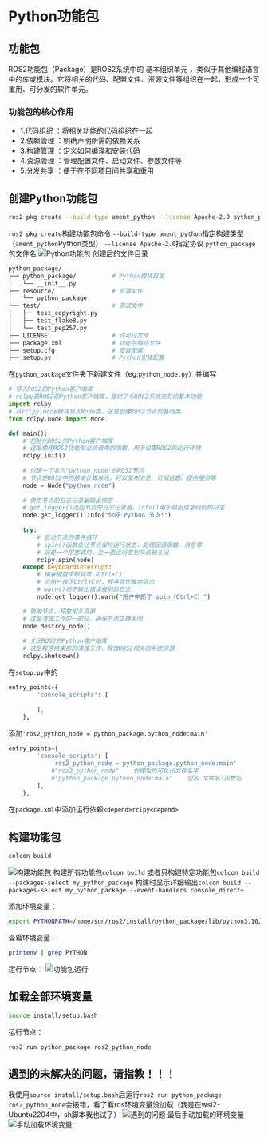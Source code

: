 # Python功能包
## 功能包
ROS2功能包（Package）是ROS2系统中的 基本组织单元 ，类似于其他编程语言中的库或模块。它将相关的代码、配置文件、资源文件等组织在一起，形成一个可重用、可分发的软件单元。

### 功能包的核心作用
- 1.代码组织 ：将相关功能的代码组织在一起
- 2.依赖管理 ：明确声明所需的依赖关系
- 3.构建管理 ：定义如何编译和安装代码
- 4.资源管理 ：管理配置文件、启动文件、参数文件等
- 5.分发共享 ：便于在不同项目间共享和重用
## 创建Python功能包

```bash
ros2 pkg create --build-type ament_python --license Apache-2.0 python_package
```
`ros2 pkg create`构建功能包命令
`--build-type ament_python`指定构建类型（`ament_python`Python类型）
`--license Apache-2.0`指定协议
`python_package`包文件名
![Python功能包](https://i-blog.csdnimg.cn/direct/4d1d17268478486d92e080cf2304c706.png)
创建后的文件目录
```bash
python_package/
├── python_package/          # Python模块目录
│   └── __init__.py
├── resource/                # 资源文件
│   └── python_package
└── test/                    # 测试文件
│   ├── test_copyright.py
│   ├── test_flake8.py
│   └── test_pep257.py
├── LICENSE                  # 许可证文件
├── package.xml              # 功能包描述文件
├── setup.cfg                # 安装配置
├── setup.py                 # Python安装配置
```
在`python_package`文件夹下新建文件（eg:`python_node.py`）并编写

```python
# 导入ROS2的Python客户端库
# rclpy是ROS2的Python客户端库，提供了与ROS2系统交互的基本功能
import rclpy
# 从rclpy.node模块导入Node类，这是创建ROS2节点的基础类
from rclpy.node import Node

def main():
    # 初始化ROS2的Python客户端库
    # 这是使用ROS2功能前必须调用的函数，用于设置ROS2的运行环境
    rclpy.init()
    
    # 创建一个名为"python_node"的ROS2节点
    # 节点是ROS2中的基本计算单元，可以发布消息、订阅话题、提供服务等
    node = Node("python_node")
    
    # 使用节点的日志记录器输出信息
    # get_logger()返回节点的日志记录器，info()用于输出信息级别的日志
    node.get_logger().info("你好 Python 节点!")
    
    try:
        # 启动节点的事件循环
        # spin()函数会让节点保持运行状态，处理回调函数、消息等
        # 这是一个阻塞调用，会一直运行直到节点被关闭
        rclpy.spin(node)
    except KeyboardInterrupt:
        # 捕获键盘中断异常（Ctrl+C）
        # 当用户按下Ctrl+C时，程序会优雅地退出
        # warn()用于输出错误级别的日志
        node.get_logger().warn("用户中断了 spin（Ctrl+C）")

    # 销毁节点，释放相关资源
    # 这是清理工作的一部分，确保节点正确关闭
    node.destroy_node()
    
    # 关闭ROS2的Python客户端库
    # 这是程序结束前的清理工作，释放ROS2相关的系统资源
    rclpy.shutdown()
```
在`setup.py`中的

```python
entry_points={
        'console_scripts': [
            
        ],
    },
```
添加`'ros2_python_node = python_package.python_node:main'`

```python
entry_points={
        'console_scripts': [
            'ros2_python_node = python_package.python_node:main'
            #"ros2_python_node"    创建后的可执行文件名字
            #"python_package.python_node:main"    包名.文件名:函数名
        ],
    },
```
在`package.xml`中添加运行依赖`<depend>rclpy<depend>`
## 构建功能包

```bash
colcon build
```
![构建功能包](https://i-blog.csdnimg.cn/direct/13a5535cfcdc451f88938e961900a36d.png)
构建所有功能包`colcon build`
或者只构建特定功能包`colcon build --packages-select my_python_package`
构建时显示详细输出`colcon build --packages-select my_python_package --event-handlers console_direct+`

添加环境变量：

```bash
export PYTHONPATH=/home/sun/ros2/install/python_package/lib/python3.10/site-packages:$PYTHONPATH
```
查看环境变量：

```bash
printenv | grep PYTHON
```
运行节点：
![功能包运行](https://i-blog.csdnimg.cn/direct/8993dfd3496e4069badc7847feebf512.png)
## 加载全部环境变量

```bash
source install/setup.bash
```
运行节点：

```bash
ros2 run python_package ros2_python_node
```
## 遇到的未解决的问题，请指教！！！
我使用`source install/setup.bash`后运行`ros2 run python_package ros2_python_node`会报错，看了看ros环境变量没加载（我是在wsl2-Ubuntu2204中，sh脚本我也试了）
![遇到的问题](https://i-blog.csdnimg.cn/direct/83ce61034ac541a4a8c30de534d0cb8d.png)
最后手动加载的环境变量
![手动加载环境变量](https://i-blog.csdnimg.cn/direct/fa91a449f5f84bfc8881cdf4c0c5a8f2.png)